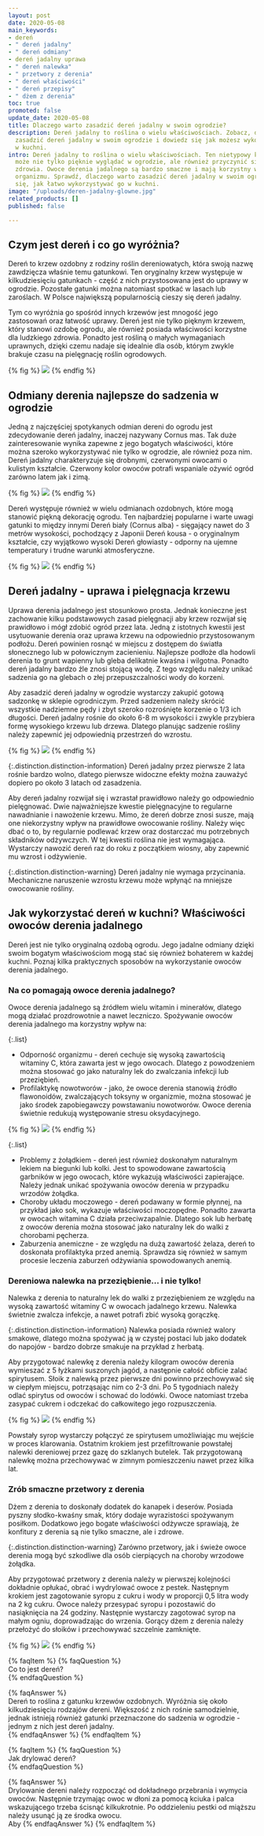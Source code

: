```yaml
---
layout: post
date: 2020-05-08
main_keywords:
- dereń
- " dereń jadalny"
- " dereń odmiany"
- dereń jadalny uprawa
- " dereń nalewka"
- " przetwory z derenia"
- " dereń właściwości"
- " dereń przepisy"
- " dżem z derenia"
toc: true
promoted: false
update_date: 2020-05-08
title: Dlaczego warto zasadzić dereń jadalny w swoim ogrodzie?
description: Dereń jadalny to roślina o wielu właściwościach. Zobacz, dlaczego warto
  zasadzić dereń jadalny w swoim ogrodzie i dowiedz się jak możesz wykorzystać go
  w kuchni.
intro: Dereń jadalny to roślina o wielu właściwościach. Ten nietypowy krzew ozdobny
  może nie tylko pięknie wyglądać w ogrodzie, ale również przyczynić się do poprawy
  zdrowia. Owoce derenia jadalnego są bardzo smaczne i mają korzystny wpływ na funkcjonowanie
  organizmu. Sprawdź, dlaczego warto zasadzić dereń jadalny w swoim ogrodzie i dowiedz
  się, jak łatwo wykorzystywać go w kuchni.
image: "/uploads/deren-jadalny-glowne.jpg"
related_products: []
published: false

---
```

## Czym jest dereń i co go wyróżnia?

Dereń to krzew ozdobny z rodziny roślin dereniowatych, która swoją nazwę zawdzięcza właśnie temu gatunkowi. Ten oryginalny krzew występuje w kilkudziesięciu gatunkach - część z nich przystosowana jest do uprawy w ogrodzie. Pozostałe gatunki można natomiast spotkać w lasach lub zaroślach. W Polsce największą popularnością cieszy się dereń jadalny.

Tym co wyróżnia go spośród innych krzewów jest mnogość jego zastosowań oraz łatwość uprawy. Dereń jest nie tylko pięknym krzewem, który stanowi ozdobę ogrodu, ale również posiada właściwości korzystne dla ludzkiego zdrowia. Ponadto jest rośliną o małych wymaganiach uprawnych, dzięki czemu nadaje się idealnie dla osób, którym zwykle brakuje czasu na pielęgnację roślin ogrodowych.

{% fig %}
![](/uploads/deren-jadalny-w-ogrodzie.jpg)
{% endfig %}

## Odmiany derenia najlepsze do sadzenia w ogrodzie

Jedną z najczęściej spotykanych odmian dereni do ogrodu jest zdecydowanie dereń jadalny, inaczej nazywany Cornus mas. Tak duże zainteresowanie wynika zapewne z jego bogatych właściwości, które można szeroko wykorzystywać nie tylko w ogrodzie, ale również poza nim. Dereń jadalny charakteryzuje się drobnymi, czerwonymi owocami o kulistym kształcie. Czerwony kolor owoców potrafi wspaniale ożywić ogród zarówno latem jak i zimą.

{% fig %}
![](/uploads/deren-jadalny-gatunki.jpg)
{% endfig %}

Dereń występuje również w wielu odmianach ozdobnych, które mogą stanowić piękną dekorację ogrodu. Ten najbardziej popularne i warte uwagi gatunki to między innymi Dereń biały (Cornus alba) - sięgający nawet do 3 metrów wysokości, pochodzący z Japonii Dereń kousa - o oryginalnym kształcie, czy wyjątkowo wysoki Dereń głowiasty - odporny na ujemne temperatury i trudne warunki atmosferyczne.

{% fig %}
![](/uploads/deren-bialy.jpg)
{% endfig %}

## Dereń jadalny - uprawa i pielęgnacja krzewu

Uprawa derenia jadalnego jest stosunkowo prosta. Jednak konieczne jest zachowanie kilku podstawowych zasad pielęgnacji aby krzew rozwijał się prawidłowo i mógł zdobić ogród przez lata. Jedną z istotnych kwestii jest usytuowanie derenia oraz uprawa krzewu na odpowiednio przystosowanym podłożu. Dereń powinien rosnąć w miejscu z dostępem do światła słonecznego lub w połowicznym zacienieniu. Najlepsze podłoże dla hodowli derenia to grunt wapienny lub gleba delikatnie kwaśna i wilgotna. Ponadto dereń jadalny bardzo źle znosi stojącą wodę. Z tego względu należy unikać sadzenia go na glebach o złej przepuszczalności wody do korzeni.

Aby zasadzić dereń jadalny w ogrodzie wystarczy zakupić gotową sadzonkę w sklepie ogrodniczym. Przed sadzeniem należy skrócić wszystkie nadziemne pędy i zbyt szeroko rozrośnięte korzenie o 1/3 ich długości. Dereń jadalny rośnie do około 6-8 m wysokości i zwykle przybiera formę wysokiego krzewu lub drzewa. Dlatego planując sadzenie rośliny należy zapewnić jej odpowiednią przestrzeń do wzrostu.

{% fig %}
![](/uploads/kwitnacy-deren-jadalny-w-ogrodzie.jpg)
{% endfig %}

{:.distinction.distinction-information}
Dereń jadalny przez pierwsze 2 lata rośnie bardzo wolno, dlatego pierwsze widoczne efekty można zauważyć dopiero po około 3 latach od zasadzenia.

Aby dereń jadalny rozwijał się i wzrastał prawidłowo należy go odpowiednio pielęgnować. Dwie najważniejsze kwestie pielęgnacyjne to regularne nawadnianie i nawożenie krzewu. Mimo, że dereń dobrze znosi susze, mają one niekorzystny wpływ na prawidłowe owocowanie rośliny. Należy więc dbać o to, by regularnie podlewać krzew oraz dostarczać mu potrzebnych składników odżywczych. W tej kwestii roślina nie jest wymagająca. Wystarczy nawozić dereń raz do roku z początkiem wiosny, aby zapewnić mu wzrost i odżywienie.

{:.distinction.distinction-warning}
Dereń jadalny nie wymaga przycinania. Mechaniczne naruszenie wzrostu krzewu może wpłynąć na mniejsze owocowanie rośliny.

## Jak wykorzystać dereń w kuchni? Właściwości owoców derenia  jadalnego

Dereń jest nie tylko oryginalną ozdobą ogrodu. Jego jadalne odmiany dzięki swoim bogatym właściwościom mogą stać się również bohaterem w każdej kuchni.  Poznaj kilka praktycznych sposobów na wykorzystanie owoców derenia jadalnego.

### Na co pomagają owoce derenia jadalnego?

Owoce derenia jadalnego są źródłem wielu witamin i minerałów, dlatego mogą działać prozdrowotnie a nawet leczniczo. Spożywanie owoców derenia jadalnego ma korzystny wpływ na:

{:.list}

* Odporność organizmu - dereń cechuje się wysoką zawartością witaminy C, która zawarta jest w jego owocach. Dlatego z powodzeniem można stosować go jako naturalny lek do zwalczania infekcji lub przeziębień.
* Profilaktykę nowotworów - jako, że owoce derenia stanowią źródło flawonoidów, zwalczających toksyny w organizmie, można stosować je jako środek zapobiegawczy powstawaniu nowotworów. Owoce derenia świetnie redukują występowanie stresu oksydacyjnego.

{% fig %}
![](/uploads/deren-jadalny-owoce.jpg)
{% endfig %}

{:.list}

* Problemy z żołądkiem - dereń jest również doskonałym naturalnym lekiem na biegunki lub kolki. Jest to spowodowane zawartością garbników w jego owocach, które wykazują właściwości zapierające. Należy jednak unikać spożywania owoców derenia w przypadku wrzodów żołądka.
* Choroby układu moczowego - dereń podawany w formie płynnej, na przykład jako sok, wykazuje właściwości moczopędne. Ponadto zawarta w owocach witamina C działa przeciwzapalnie. Dlatego sok lub herbatę z owoców derenia można stosować jako naturalny lek do walki z chorobami pęcherza.
* Zaburzenia anemiczne - ze względu na dużą zawartość żelaza, dereń to doskonała profilaktyka przed anemią. Sprawdza się również w samym procesie leczenia zaburzeń odżywiania spowodowanych anemią.

### Dereniowa nalewka na przeziębienie... i nie tylko!

Nalewka z derenia to naturalny lek do walki z przeziębieniem ze względu na wysoką zawartość witaminy C w owocach jadalnego krzewu. Nalewka świetnie zwalcza infekcje, a nawet potrafi zbić wysoką gorączkę.

{:.distinction.distinction-information}
Nalewka posiada również walory smakowe, dlatego można spożywać ją w czystej postaci lub jako dodatek do napojów - bardzo dobrze smakuje na przykład z herbatą.

Aby przygotować nalewkę z derenia należy kilogram owoców derenia wymieszać z 5 łyżkami suszonych jagód, a następnie całość obficie zalać spirytusem. Słoik z nalewką przez pierwsze dni powinno przechowywać się w ciepłym miejscu, potrząsając nim co 2-3 dni. Po 5 tygodniach należy odlać spirytus od owoców i schować do lodówki. Owoce natomiast trzeba zasypać cukrem i odczekać do całkowitego jego rozpuszczenia.

{% fig %}
![](/uploads/nalewka-z-derenia.jpg)
{% endfig %}

Powstały syrop wystarczy połączyć ze spirytusem umożliwiając mu wejście w proces klarowania. Ostatnim krokiem jest przefiltrowanie powstałej nalewki dereniowej przez gazę do szklanych butelek. Tak przygotowaną nalewkę można przechowywać w zimnym pomieszczeniu nawet przez kilka lat.

### Zrób smaczne przetwory z derenia

Dżem z derenia to doskonały dodatek do kanapek i deserów. Posiada pyszny słodko-kwaśny smak, który dodaje wyrazistości spożywanym posiłkom. Dodatkowo jego bogate właściwości odżywcze sprawiają, że konfitury z derenia są nie tylko smaczne, ale i zdrowe.

{:.distinction.distinction-warning}
Zarówno przetwory, jak i świeże owoce derenia mogą być szkodliwe dla osób cierpiących na choroby wrzodowe żołądka.

Aby przygotować przetwory z derenia należy w pierwszej kolejności dokładnie opłukać, obrać i wydrylować owoce z pestek. Następnym krokiem jest zagotowanie syropu z cukru i wody w proporcji 0,5 litra wody na 2 kg cukru. Owoce należy przesypać  syropu i pozostawić do nasiąknięcia na 24 godziny. Następnie wystarczy zagotować syrop na małym ogniu, doprowadzając do wrzenia. Gorący dżem z derenia należy przełożyć do słoików i przechowywać szczelnie zamknięte.

{% fig %}
![](/uploads/dzem-deren-jadalny.jpg)
{% endfig %}

{% faqItem %} {% faqQuestion %}  
Co to jest dereń?  
{% endfaqQuestion %}

{% faqAnswer %}  
Dereń to roślina z gatunku krzewów ozdobnych. Wyróżnia się około kilkudziesięciu rodzajów dereni. Większość z nich rośnie samodzielnie, jednak istnieją również gatunki przeznaczone do sadzenia w ogrodzie - jednym z nich jest dereń jadalny.  
{% endfaqAnswer %} {% endfaqItem %}

{% faqItem %} {% faqQuestion %}  
Jak drylować dereń?  
{% endfaqQuestion %}

{% faqAnswer %}  
Drylowanie dereni należy rozpocząć od dokładnego przebrania i wymycia owoców. Następnie trzymając owoc w dłoni za pomocą kciuka i palca wskazującego trzeba ścisnąć kilkukrotnie. Po oddzieleniu pestki od miąższu należy usunąć ją ze środka owocu.  
Aby  {% endfaqAnswer %} {% endfaqItem %}